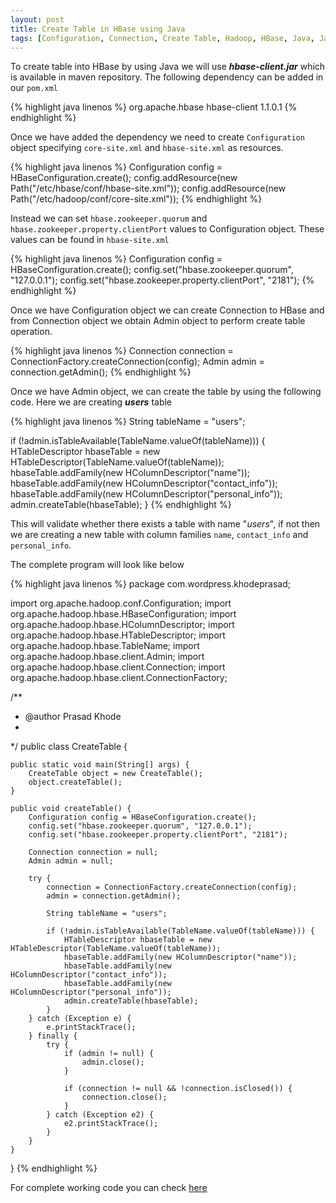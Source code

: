 ```yaml
---
layout: post
title: Create Table in HBase using Java
tags: [Configuration, Connection, Create Table, Hadoop, HBase, Java, Java HBase Integration]
---
```


To create table into HBase by using Java we will use _**hbase-client.jar**_ which is available in maven repository. The following dependency can be added in our `pom.xml`

{% highlight java linenos %}
<dependency>
     <groupId>org.apache.hbase</groupId>
     <artifactId>hbase-client</artifactId>
     <version>1.1.0.1</version>
<dependency>
{% endhighlight %}

Once we have added the dependency we need to create `Configuration` object specifying `core-site.xml` and `hbase-site.xml` as resources.

{% highlight java linenos %}
Configuration config = HBaseConfiguration.create();
config.addResource(new Path("/etc/hbase/conf/hbase-site.xml"));
config.addResource(new Path("/etc/hadoop/conf/core-site.xml"));
{% endhighlight %}

Instead we can set `hbase.zookeeper.quorum` and `hbase.zookeeper.property.clientPort` values to Configuration object. These values can be found in `hbase-site.xml`

{% highlight java linenos %}
Configuration config = HBaseConfiguration.create();
config.set("hbase.zookeeper.quorum", "127.0.0.1");
config.set("hbase.zookeeper.property.clientPort", "2181");
{% endhighlight %}

Once we have Configuration object we can create Connection to HBase and from Connection object we obtain Admin object to perform create table operation.

{% highlight java linenos %}
Connection connection = ConnectionFactory.createConnection(config);
Admin admin = connection.getAdmin();
{% endhighlight %}

Once we have Admin object, we can create the table by using the following code. Here we are creating <strong><em>users</em></strong> table

{% highlight java linenos %}
String tableName = "users";

if (!admin.isTableAvailable(TableName.valueOf(tableName))) {
    HTableDescriptor hbaseTable = new HTableDescriptor(TableName.valueOf(tableName));
    hbaseTable.addFamily(new HColumnDescriptor("name"));
    hbaseTable.addFamily(new HColumnDescriptor("contact_info"));
    hbaseTable.addFamily(new HColumnDescriptor("personal_info"));
    admin.createTable(hbaseTable);
}
{% endhighlight %}

This will validate whether there exists a table with name "_users_", if not then we are creating a new table with column families `name`, `contact_info` and `personal_info`.

The complete program will look like below

{% highlight java linenos %}
package com.wordpress.khodeprasad;

import org.apache.hadoop.conf.Configuration;
import org.apache.hadoop.hbase.HBaseConfiguration;
import org.apache.hadoop.hbase.HColumnDescriptor;
import org.apache.hadoop.hbase.HTableDescriptor;
import org.apache.hadoop.hbase.TableName;
import org.apache.hadoop.hbase.client.Admin;
import org.apache.hadoop.hbase.client.Connection;
import org.apache.hadoop.hbase.client.ConnectionFactory;

/**
* @author Prasad Khode
*
*/
public class CreateTable {

    public static void main(String[] args) {
        CreateTable object = new CreateTable();
        object.createTable();
    }

    public void createTable() {
        Configuration config = HBaseConfiguration.create();
        config.set("hbase.zookeeper.quorum", "127.0.0.1");
        config.set("hbase.zookeeper.property.clientPort", "2181");

        Connection connection = null;
        Admin admin = null;

        try {
            connection = ConnectionFactory.createConnection(config);
            admin = connection.getAdmin();

            String tableName = "users";

            if (!admin.isTableAvailable(TableName.valueOf(tableName))) {
                HTableDescriptor hbaseTable = new HTableDescriptor(TableName.valueOf(tableName));
                hbaseTable.addFamily(new HColumnDescriptor("name"));
                hbaseTable.addFamily(new HColumnDescriptor("contact_info"));
                hbaseTable.addFamily(new HColumnDescriptor("personal_info"));
                admin.createTable(hbaseTable);
            }
        } catch (Exception e) {
            e.printStackTrace();
        } finally {
            try {
                if (admin != null) {
                    admin.close();
                }

                if (connection != null && !connection.isClosed()) {
                    connection.close();
                }
            } catch (Exception e2) {
                e2.printStackTrace();
            }
        }
    }
}
{% endhighlight %}

For complete working code you can check <a href="https://github.com/khodeprasad/java-hbase/blob/master/src/main/java/com/khodeprasad/hbase/CreateTable.java" target="_blank">here</a>
